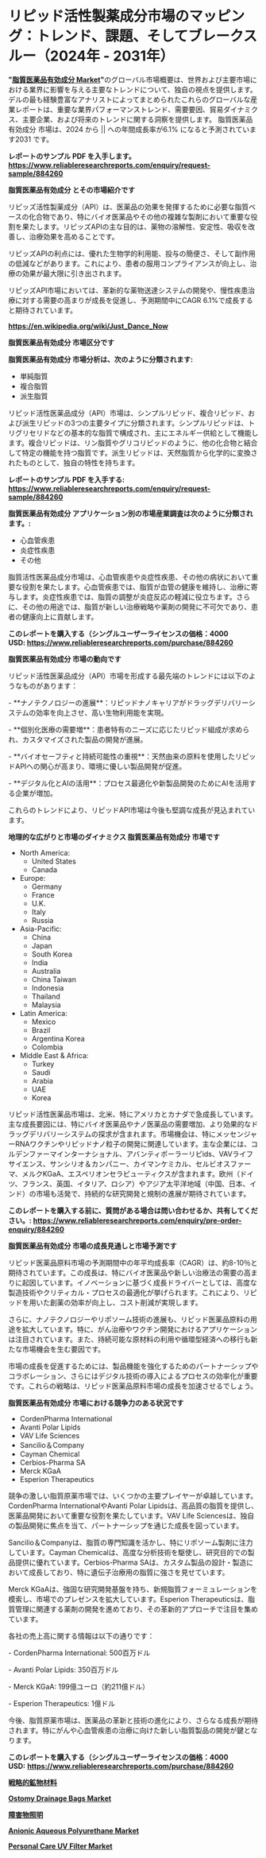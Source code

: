 <p><h1>リピッド活性製薬成分市場のマッピング：トレンド、課題、そしてブレークスルー（2024年 - 2031年）</h1></p><p><strong>"<a href="https://www.reliableresearchreports.com/lipids-active-pharmaceutical-ingredient-r884260">脂質医薬品有効成分 Market</a>"</strong>のグローバル市場概要は、世界および主要市場における業界に影響を与える主要なトレンドについて、独自の視点を提供します。 デルの最も経験豊富なアナリストによってまとめられたこれらのグローバルな産業レポートは、重要な業界パフォーマンストレンド、需要要因、貿易ダイナミクス、主要企業、および将来のトレンドに関する洞察を提供します。 脂質医薬品有効成分 市場は、2024 から || への年間成長率が6.1% になると予測されています2031 です。</p>
<p><strong>レポートのサンプル PDF を入手します。</strong><strong><a href="https://www.reliableresearchreports.com/enquiry/request-sample/884260">https://www.reliableresearchreports.com/enquiry/request-sample/884260</a></strong></p>
<p><strong>脂質医薬品有効成分 とその市場紹介です</strong></p>
<p><p>リピッズ活性製薬成分（API）は、医薬品の効果を発揮するために必要な脂質ベースの化合物であり、特にバイオ医薬品やその他の複雑な製剤において重要な役割を果たします。リピッズAPIの主な目的は、薬物の溶解性、安定性、吸収を改善し、治療効果を高めることです。</p><p>リピッズAPIの利点には、優れた生物学的利用能、投与の簡便さ、そして副作用の低減などがあります。これにより、患者の服用コンプライアンスが向上し、治療の効果が最大限に引き出されます。</p><p>リピッズAPI市場においては、革新的な薬物送達システムの開発や、慢性疾患治療に対する需要の高まりが成長を促進し、予測期間中にCAGR 6.1%で成長すると期待されています。</p><a href="https://en.wikipedia.org/wiki/Just_Dance_Now"></a></p>
<p><strong><a href="https://en.wikipedia.org/wiki/Just_Dance_Now">https://en.wikipedia.org/wiki/Just_Dance_Now</a></strong></p>
<p><strong>脂質医薬品有効成分&nbsp;市場区分です</strong><strong></strong></p>
<p><strong>脂質医薬品有効成分 市場分析は、次のように分類されます:</strong>&nbsp;</p>
<p><ul><li>単純脂質</li><li>複合脂質</li><li>派生脂質</li></ul></p>
<p><p>リピッド活性医薬品成分（API）市場は、シンプルリピッド、複合リピッド、および派生リピッドの3つの主要タイプに分類されます。シンプルリピッドは、トリグリセリドなどの基本的な脂質で構成され、主にエネルギー供給として機能します。複合リピッドは、リン脂質やグリコリピッドのように、他の化合物と結合して特定の機能を持つ脂質です。派生リピッドは、天然脂質から化学的に変換されたものとして、独自の特性を持ちます。</p></p>
<p><strong>レポートのサンプル PDF を入手する: <a href="https://www.reliableresearchreports.com/enquiry/request-sample/884260">https://www.reliableresearchreports.com/enquiry/request-sample/884260</a></strong></p>
<p><strong> 脂質医薬品有効成分 アプリケーション別の市場産業調査は次のように分類されます。:</strong></p>
<p><ul><li>心血管疾患</li><li>炎症性疾患</li><li>その他</li></ul></p>
<p><p>脂質活性医薬品成分市場は、心血管疾患や炎症性疾患、その他の病状において重要な役割を果たします。心血管疾患では、脂質が血管の健康を維持し、治療に寄与します。炎症性疾患では、脂質の調整が炎症反応の軽減に役立ちます。さらに、その他の用途では、脂質が新しい治療戦略や薬剤の開発に不可欠であり、患者の健康向上に貢献します。</p></p>
<p><strong>このレポートを購入する（シングルユーザーライセンスの価格：4000 USD:</strong><strong>&nbsp;<a href="https://www.reliableresearchreports.com/purchase/884260">https://www.reliableresearchreports.com/purchase/884260</a></strong></p>
<p><strong>脂質医薬品有効成分 市場の動向です</strong></p>
<p><p>リピッド活性医薬品成分（API）市場を形成する最先端のトレンドには以下のようなものがあります：</p><p>- **ナノテクノロジーの進展**：リピッドナノキャリアがドラッグデリバリーシステムの効率を向上させ、高い生物利用能を実現。</p><p>- **個別化医療の需要増**：患者特有のニーズに応じたリピッド組成が求められ、カスタマイズされた製品の開発が進展。</p><p>- **バイオセーフティと持続可能性の重視**：天然由来の原料を使用したリピッドAPIへの関心が高まり、環境に優しい製品開発が促進。</p><p>- **デジタル化とAIの活用**：プロセス最適化や新製品開発のためにAIを活用する企業が増加。</p><p>これらのトレンドにより、リピッドAPI市場は今後も堅調な成長が見込まれています。</p></p>
<p><strong>地理的な広がりと市場のダイナミクス 脂質医薬品有効成分 市場です</strong></p>
<p><ul>
    <li>
        North America:
        <ul>
            <li>United States</li>
            <li>Canada</li>
        </ul>
    </li>
    <li>
        Europe:
        <ul>
            <li>Germany</li>
            <li>France</li>
            <li>U.K.</li>
            <li>Italy</li>
            <li>Russia</li>
        </ul>
    </li>
    <li>
        Asia-Pacific:
        <ul>
            <li>China</li>
            <li>Japan</li>
            <li>South Korea</li>
            <li>India</li>
            <li>Australia</li>
            <li>China Taiwan</li>
            <li>Indonesia</li>
            <li>Thailand</li>
            <li>Malaysia</li>
        </ul>
    </li>
    <li>
        Latin America:
        <ul>
            <li>Mexico</li>
            <li>Brazil</li>
            <li>Argentina Korea</li>
            <li>Colombia</li>
        </ul>
    </li>
    <li>
        Middle East & Africa:
        <ul>
            <li>Turkey</li>
            <li>Saudi</li>
            <li>Arabia</li>
            <li>UAE</li>
            <li>Korea</li>
        </ul>
    </li>
    </ul></p>
<p><p>リピッド活性医薬品市場は、北米、特にアメリカとカナダで急成長しています。主な成長要因には、特にバイオ医薬品やナノ医薬品の需要増加、より効果的なドラッグデリバリーシステムの探求が含まれます。市場機会は、特にメッセンジャーRNAワクチンやリピッドナノ粒子の開発に関連しています。主な企業には、コルデンファーマインターナショナル、アバンティポーラーリピids、VAVライフサイエンス、サンシリオ＆カンパニー、カイマンケミカル、セルビオスファーマ、メルクKGaA、エスペリオンセラピューティクスが含まれます。欧州（ドイツ、フランス、英国、イタリア、ロシア）やアジア太平洋地域（中国、日本、インド）の市場も活発で、持続的な研究開発と規制の進展が期待されています。</p></p>
<p><strong>このレポートを購入する前に、質問がある場合は問い合わせるか、共有してください。:&nbsp;<a href="https://www.reliableresearchreports.com/enquiry/pre-order-enquiry/884260">https://www.reliableresearchreports.com/enquiry/pre-order-enquiry/884260</a></strong></p>
<p><strong>脂質医薬品有効成分 市場の成長見通しと市場予測です</strong></p>
<p><p>リピッド医薬品原料市場の予測期間中の年平均成長率（CAGR）は、約8-10％と期待されています。この成長は、特にバイオ医薬品や新しい治療法の需要の高まりに起因しています。イノベーションに基づく成長ドライバーとしては、高度な製造技術やクリティカル・プロセスの最適化が挙げられます。これにより、リピッドを用いた創薬の効率が向上し、コスト削減が実現します。</p><p>さらに、ナノテクノロジーやリポソーム技術の進展も、リピッド医薬品原料の用途を拡大しています。特に、がん治療やワクチン開発におけるアプリケーションは注目されています。また、持続可能な原材料の利用や循環型経済への移行も新たな市場機会を生む要因です。</p><p>市場の成長を促進するためには、製品機能を強化するためのパートナーシップやコラボレーション、さらにはデジタル技術の導入によるプロセスの効率化が重要です。これらの戦略は、リピッド医薬品原料市場の成長を加速させるでしょう。</p></p>
<p><strong>脂質医薬品有効成分 市場における競争力のある状況です</strong></p>
<p><ul><li>CordenPharma International</li><li>Avanti Polar Lipids</li><li>VAV Life Sciences</li><li>Sancilio＆Company</li><li>Cayman Chemical</li><li>Cerbios-Pharma SA</li><li>Merck KGaA</li><li>Esperion Therapeutics</li></ul></p>
<p><p>競争の激しい脂質原薬市場では、いくつかの主要プレイヤーが卓越しています。CordenPharma InternationalやAvanti Polar Lipidsは、高品質の脂質を提供し、医薬品開発において重要な役割を果たしています。VAV Life Sciencesは、独自の製品開発に焦点を当て、パートナーシップを通じた成長を図っています。</p><p>Sancilio＆Companyは、脂質の専門知識を活かし、特にリポソーム製剤に注力しています。Cayman Chemicalは、高度な分析技術を駆使し、研究目的での製品提供に優れています。Cerbios-Pharma SAは、カスタム製品の設計・製造において成長しており、特に遺伝子治療用の脂質に強さを見せています。</p><p>Merck KGaAは、強固な研究開発基盤を持ち、新規脂質フォーミュレーションを模索し、市場でのプレゼンスを拡大しています。Esperion Therapeuticsは、脂質管理に関連する薬剤の開発を進めており、その革新的アプローチで注目を集めています。</p><p>各社の売上高に関する情報は以下の通りです：</p><p>- CordenPharma International: 500百万ドル</p><p>- Avanti Polar Lipids: 350百万ドル</p><p>- Merck KGaA: 199億ユーロ（約211億ドル）</p><p>- Esperion Therapeutics: 1億ドル</p><p>今後、脂質原薬市場は、医薬品の革新と技術の進化により、さらなる成長が期待されます。特にがんや心血管疾患の治療に向けた新しい脂質製品の開発が鍵となります。</p></p>
<p><strong>このレポートを購入する（シングルユーザーライセンスの価格：4000 USD:</strong>&nbsp;<strong><a href="https://www.reliableresearchreports.com/purchase/884260">https://www.reliableresearchreports.com/purchase/884260</a></strong></p>
<p><strong><p><a href="https://github.com/lababdou/Market-Research-Report-List-5/blob/main/704130287436.md">戦略的鉱物材料</a></p><p><a href="https://www.linkedin.com/pulse/ostomy-drainage-bags-market-size-growing-cagr-73-report-covers-mjg1e?trackingId=THWDBi5zQpq2SYvSZvopDA%3D%3D">Ostomy Drainage Bags Market</a></p><p><a href="https://medium.com/@rudysimonis2023/%E3%82%B0%E3%83%AD%E3%83%BC%E3%83%90%E3%83%AB%E9%9A%9C%E5%AE%B3%E7%89%A9%E7%85%A7%E6%98%8E%E5%B8%82%E5%A0%B4-%E3%83%88%E3%83%AC%E3%83%B3%E3%83%89%E5%88%86%E6%9E%90%E3%81%A8%E4%BB%8A%E5%BE%8C%E3%81%AE%E6%88%90%E9%95%B7%E8%A6%8B%E9%80%9A%E3%81%97-2024-2031-9abcafa7985b">障害物照明</a></p><p><a href="https://medium.com/@charityrice1939/anionic-aqueous-polyurethane-industry-analysis-report-its-market-size-growing-with-a-cagr-of-4-2-e7fc3058856b">Anionic Aqueous Polyurethane Market</a></p><p><a href="https://github.com/prosalinda88/Market-Research-Report-List-6/blob/main/personal-care-uv-filter-market.md">Personal Care UV Filter Market</a></p></strong></p>